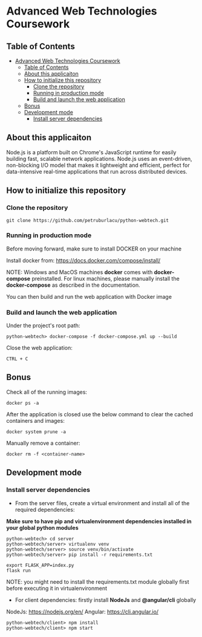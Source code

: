 # Advanced Web Technologies Coursework

## Table of Contents

- [Advanced Web Technologies Coursework](#advanced-web-technologies-coursework)
  - [Table of Contents](#table-of-contents)
  - [About this applicaiton](#about-this-applicaiton)
  - [How to initialize this repository](#how-to-initialize-this-repository)
    - [Clone the repository](#clone-the-repository)
    - [Running in production mode](#running-in-production-mode)
    - [Build and launch the web application](#build-and-launch-the-web-application)
  - [Bonus](#bonus)
  - [Development mode](#development-mode)
    - [Install server dependencies](#install-server-dependencies)

<!-- END doctoc generated TOC please keep comment here to allow auto update -->

## About this applicaiton

Node.js is a platform built on Chrome's JavaScript runtime for easily building
fast, scalable network applications. Node.js uses an event-driven, non-blocking
I/O model that makes it lightweight and efficient, perfect for data-intensive
real-time applications that run across distributed devices.

## How to initialize this repository

### Clone the repository

```
git clone https://github.com/petruburlacu/python-webtech.git
```

### Running in production mode

 Before moving forward, make sure to install DOCKER on your machine

Install docker from: https://docs.docker.com/compose/install/

NOTE: Windows and MacOS machines **docker** comes with **docker-compose** preinstalled. For linux machines, please manually install the **docker-compose** as described in the documentation.


You can then build and run the web application with Docker image

### Build and launch the web application

Under the project's root path:

```
python-webtech> docker-compose -f docker-compose.yml up --build
```

Close the web application:
```
CTRL + C
```

## Bonus

Check all of the running images: 
```
docker ps -a
```

After the application is closed use the below command to clear the cached containers and images:
```
docker system prune -a
```

Manually remove a container:
```
docker rm -f <container-name>
```

## Development mode

### Install server dependencies
- From the server files, create a virtual environment and install all of the required dependencies:

**Make sure to have pip and virtualenvironment dependencies installed in your global python modules**

```
python-webtech> cd server
python-webtech/server> virtualenv venv
python-webtech/server> source venv/bin/activate
python-webtech/server> pip install -r requirements.txt

export FLASK_APP=index.py
flask run
```

NOTE: you might need to install the requirements.txt module globally first before executing it in virtualenvironment


- For client dependencies: firstly install **NodeJs** and **@angular/cli** globally 

NodeJs: https://nodejs.org/en/
Angular: https://cli.angular.io/

```
python-webtech/client> npm install
python-webtech/client> npm start
```
